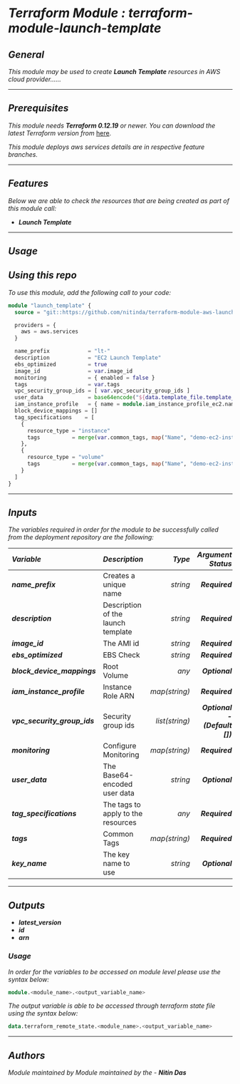 # _Terraform Module : terraform-module-launch-template_


## _General_

_This module may be used to create_ **_Launch Template_** _resources in AWS cloud provider......_

---


## _Prerequisites_

_This module needs_ **_Terraform 0.12.19_** _or newer._
_You can download the latest Terraform version from_ [here](https://www.terraform.io/downloads.html).

_This module deploys aws services details are in respective feature branches._

---

## _Features_

_Below we are able to check the resources that are being created as part of this module call:_

* **_Launch Template_**



---

## _Usage_

## _Using this repo_

_To use this module, add the following call to your code:_

```tf
module "launch_template" {
  source = "git::https://github.com/nitinda/terraform-module-aws-launch-template.git?ref=terraform-12/master"

  providers = {
    aws = aws.services
  }

  name_prefix            = "lt-"
  description            = "EC2 Launch Template"
  ebs_optimized          = true
  image_id               = var.image_id
  monitoring             = { enabled = false }
  tags                   = var.tags
  vpc_security_group_ids = [ var.vpc_security_group_ids ]
  user_data              = base64encode("${data.template_file.template_data.rendered}")
  iam_instance_profile   = { name = module.iam_instance_profile_ec2.name }
  block_device_mappings = []
  tag_specifications    = [
    {
      resource_type = "instance"
      tags          = merge(var.common_tags, map("Name", "demo-ec2-instance",))
    },
    {
      resource_type = "volume"
      tags          = merge(var.common_tags, map("Name", "demo-ec2-instance-volume",))
    }
  ]
}
```

---

## _Inputs_

_The variables required in order for the module to be successfully called from the deployment repository are the following:_


|**_Variable_** | **_Description_** | **_Type_** | **_Argument Status_** |
|:----|:----|-----:|-----:|
| **_name\_prefix_** | Creates a unique name | _string_ | **_Required_** |
| **_description_** | Description of the launch template | _string_ | **_Required_** |
| **_image\_id_** | The AMI id | _string_ | **_Required_** |
| **_ebs\_optimized_** | EBS Check | _string_ | **_Required_** |
| **_block\_device\_mappings_** | Root Volume | _any_ | **_Optional_** |
| **_iam\_instance\_profile_** | Instance Role ARN | _map(string)_ | **_Required_** |
| **_vpc\_security\_group\_ids_** | Security group ids | _list(string)_ | **_Optional - (Default [])_** |
| **_monitoring_** | Configure Monitoring | _map(string)_ | **_Required_** |
| **_user\_data_** | The Base64-encoded user data | _string_ | **_Optional_** |
| **_tag\_specifications_** | The tags to apply to the resources  | _any_ | **_Required_** |
| **_tags_** | Common Tags | _map(string)_ | **_Required_** |
| **_key\_name_** | The key name to use | _string_ | **_Optional_** |


---

## _Outputs_

* **_latest\_version_**
* **_id_**
* **_arn_**



### _Usage_

_In order for the variables to be accessed on module level please use the syntax below:_

```tf
module.<module_name>.<output_variable_name>
```

_The output variable is able to be accessed through terraform state file using the syntax below:_

```tf
data.terraform_remote_state.<module_name>.<output_variable_name>
```

---

## _Authors_

_Module maintained by Module maintained by the -_ **_Nitin Das_**
